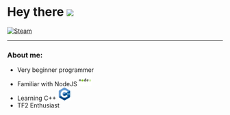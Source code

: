 <h1>
  Hey there
  <img src="https://media.giphy.com/media/hvRJCLFzcasrR4ia7z/giphy.gif" width="30px"/>
</h1>
<div id="badges">
  <a href="https://steamcommunity.com/id/__Zephyr">
    <img src="https://img.shields.io/badge/Steam-black?style=for-the-badge&logo=Steam&logoColor=white" alt="Steam"/>
  </a>
</div>

------------------
### About me:
- Very beginner programmer
- Familiar with NodeJS <img src="https://github.com/devicons/devicon/blob/master/icons/nodejs/nodejs-original-wordmark.svg" title="NodeJS" alt="NodeJS" width="30" height="30"/>&nbsp;
- Learning C++ <img src="https://github.com/devicons/devicon/blob/master/icons/cplusplus/cplusplus-original.svg" title="C++" alt="CPP" width="30" height="30"/>&nbsp;
- TF2 Enthusiast
